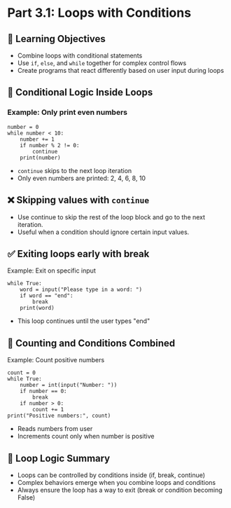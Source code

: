 # Part 3.1: Loops with Conditions

## 🎯 Learning Objectives
- Combine loops with conditional statements
- Use `if`, `else`, and `while` together for complex control flows
- Create programs that react differently based on user input during loops

## 🔁 Conditional Logic Inside Loops

### Example: Only print even numbers

```
number = 0
while number < 10:
    number += 1
    if number % 2 != 0:
        continue
    print(number)
```
- `continue` skips to the next loop iteration
- Only even numbers are printed: 2, 4, 6, 8, 10

## ❌ Skipping values with `continue`
- Use continue to skip the rest of the loop block and go to the next iteration.
- Useful when a condition should ignore certain input values.

## ✅ Exiting loops early with break
Example: Exit on specific input
```
while True:
    word = input("Please type in a word: ")
    if word == "end":
        break
    print(word)
```
- This loop continues until the user types "end"

## 🔄 Counting and Conditions Combined
Example: Count positive numbers
```
count = 0
while True:
    number = int(input("Number: "))
    if number == 0:
        break
    if number > 0:
        count += 1
print("Positive numbers:", count)
```
- Reads numbers from user
- Increments count only when number is positive

## 🧠 Loop Logic Summary
- Loops can be controlled by conditions inside (if, break, continue)
- Complex behaviors emerge when you combine loops and conditions
- Always ensure the loop has a way to exit (break or condition becoming False)
